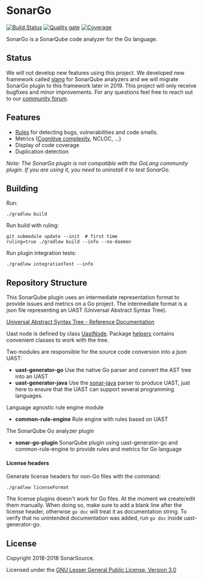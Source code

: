 # SonarGo

[![Build Status](https://travis-ci.org/SonarSource/sonar-go.svg?branch=master)](https://travis-ci.org/SonarSource/sonar-go)
[![Quality gate](https://next.sonarqube.com/sonarqube/api/project_badges/measure?project=org.sonarsource.go%3Asonar-go&metric=alert_status)](https://next.sonarqube.com/sonarqube/dashboard?id=org.sonarsource.go%3Asonar-go)
[![Coverage](https://next.sonarqube.com/sonarqube/api/project_badges/measure?project=org.sonarsource.go%3Asonar-go&metric=coverage)](https://next.sonarqube.com/sonarqube/component_measures?id=org.sonarsource.go%3Asonar-go&metric=coverage) 

SonarGo is a SonarQube code analyzer for the Go language. 

## Status

We will not develop new features using this project. We developed new framework called [slang](https://github.com/SonarSource/slang) for SonarQube analyzers and we will migrate
SonarGo plugin to this framework later in 2019. This project will only receive bugfixes and minor improvements.
For any questions feel free to reach out to our [community forum](https://community.sonarsource.com/).

## Features
 
 - [Rules](https://rules.sonarsource.com/go) for detecting bugs, vulnerabilities and code smells.
 - Metrics ([Cognitive complexity](https://www.sonarsource.com/resources/white-papers/cognitive-complexity.html), NCLOC, ...)
 - Display of code coverage
 - Duplication detection 
  

_Note: The SonarGo plugin is not compatible with the GoLang community plugin. If you are using it, you need to uninstall it to test SonarGo._

## Building

Run:

    ./gradlew build

Run build with ruling:

    git submodule update --init  # first time
    ruling=true ./gradlew build --info --no-daemon

Run plugin integration tests:

    ./gradlew integrationTest --info

## Repository Structure

This SonarQube plugin uses an intermediate representation format to provide issues and metrics on a Go project.
The intermediate format is a json file representing an UAST (Universal Abstract Syntax Tree).

[Universal Abstract Syntax Tree - Reference Documentation](common-rule-engine/docs/UAST-Reference.md)

Uast node is defined by class [UastNode](common-rule-engine/src/main/java/org/sonar/uast/UastNode.java). Package [helpers](common-rule-engine/src/main/java/org/sonar/uast/helpers) 
contains convenient classes to work with the tree.    

Two modules are responsible for the source code conversion into a json UAST:
- **uast-generator-go** Use the native Go parser and convert the AST tree into an UAST
- **uast-generator-java** Use the [sonar-java](https://github.com/SonarSource/sonar-java) parser to produce UAST, just here to ensure that the UAST can support several programming languages.

Language agnostic rule engine module
- **common-rule-engine** Rule engine with rules based on UAST

The SonarQube Go analyzer plugin 
- **sonar-go-plugin** SonarQube plugin using uast-generator-go and common-rule-engine to provide rules and metrics for Go language

#### License headers

Generate license headers for non-Go files with the command:

    ./gradlew licenseFormat

The license plugins doesn't work for Go files. At the moment we create/edit them manually.
When doing so, make sure to add a blank line after the license header, otherwise `go doc`
will treat it as documentation string. To verify that no unintended documentation was added,
run `go doc` inside uast-generator-go.

## License

Copyright 2018-2018 SonarSource.

Licensed under the [GNU Lesser General Public License, Version 3.0](http://www.gnu.org/licenses/lgpl.txt)
